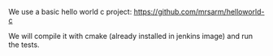 We use a basic hello world c project: https://github.com/mrsarm/helloworld-c

We will compile it with cmake (already installed in jenkins image) and run the tests.